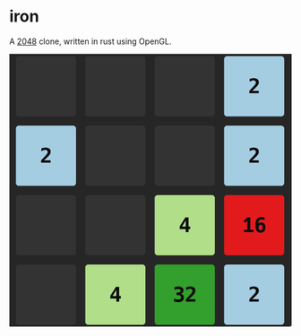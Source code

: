 # iron

A [2048](https://play2048.co/) clone, written in rust using OpenGL.

![screenshot](screenshot.png "Iron screenshot")

